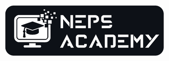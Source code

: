 <p align="center">
  <img alt="Neps Academy" title="Neps Academy" src=".github/neps_logo.png">
</p>

